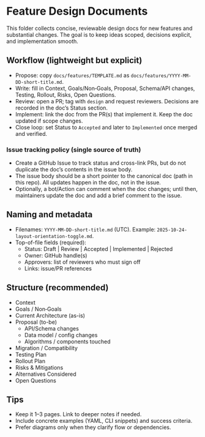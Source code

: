 # Feature Design Documents

This folder collects concise, reviewable design docs for new features and substantial changes. The goal is to keep ideas scoped, decisions explicit, and implementation smooth.

## Workflow (lightweight but explicit)
- Propose: copy `docs/features/TEMPLATE.md` as `docs/features/YYYY-MM-DD-short-title.md`.
- Write: fill in Context, Goals/Non‑Goals, Proposal, Schema/API changes, Testing, Rollout, Risks, Open Questions.
- Review: open a PR; tag with `design` and request reviewers. Decisions are recorded in the doc’s Status section.
- Implement: link the doc from the PR(s) that implement it. Keep the doc updated if scope changes.
- Close loop: set Status to `Accepted` and later to `Implemented` once merged and verified.

### Issue tracking policy (single source of truth)
- Create a GitHub Issue to track status and cross-link PRs, but do not duplicate the doc’s contents in the issue body.
- The issue body should be a short pointer to the canonical doc (path in this repo). All updates happen in the doc, not in the issue.
- Optionally, a bot/Action can comment when the doc changes; until then, maintainers update the doc and add a brief comment to the issue.

## Naming and metadata
- Filenames: `YYYY-MM-DD-short-title.md` (UTC). Example: `2025-10-24-layout-orientation-toggle.md`.
- Top-of-file fields (required):
  - Status: Draft | Review | Accepted | Implemented | Rejected
  - Owner: GitHub handle(s)
  - Approvers: list of reviewers who must sign off
  - Links: issue/PR references

## Structure (recommended)
- Context
- Goals / Non‑Goals
- Current Architecture (as-is)
- Proposal (to-be)
  - API/Schema changes
  - Data model / config changes
  - Algorithms / components touched
- Migration / Compatibility
- Testing Plan
- Rollout Plan
- Risks & Mitigations
- Alternatives Considered
- Open Questions

## Tips
- Keep it 1–3 pages. Link to deeper notes if needed.
- Include concrete examples (YAML, CLI snippets) and success criteria.
- Prefer diagrams only when they clarify flow or dependencies.
